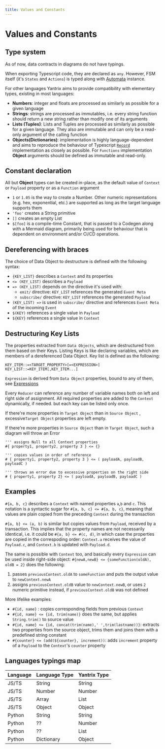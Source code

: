 ```yaml
---
title: Values and Constants
---
```


# Values and Constants

## Type system

As of now, data contracts in diagrams do not have typings.

When exporting Typescript code, they are declared as `any`. However, FSM itself (it's `States` and `Actions`) is typed
along with [Automata](../API-reference/automata/) instance.

For other languages Yantrix aims to provide compatibility with elementary types, existing in most languages:

- **Numbers**: integer and floats are processed as similarly as possible for a given language
- **Strings**: strings are processed as immutables, i.e. every string function should return a new string rather than
  modify one of its arguments
- **Lists (Tuples)**: Lists and Tuples are processed as similarly as possible for a given language. They also are
  immutable and can only be a read-only argument of the calling function
- **Objects(Dictionaries)**: implementation is highly language-dependent and aims to reproduce the behaviour of
  Typescript [`Record`](../API-reference/automata/interfaces/IAutomata.html) implementation as closely as possible.
  For `Functions` implementation **Object** arguments should be defined as immutable and read-only.

## Constant declaration

All but **Object** types can be created in-place, as the default value of `Context` or `Payload` property or as a `Function` argument

- `1` or `1.05` is the way to create a Number. Other numeric representations (e.g. hex, exponential, etc.) are supported
  as long as the target language supports them
- `'foo'` creates a String primitive
- `[]` creates an empty List
- `$[foo]` is a compile-time Constant, that is passed to a Codegen along with a Mermaid diagram, primarily being used
  for behaviour that is dependent on environment and/or CI/CD operations.

## Dereferencing with braces

The choice of Data Object to destructure is defined with the following syntax:

- `{KEY_LIST}` describes a `Context` and its properties
- `<= (KEY_LIST)` describes a `Payload`
- `=> (KEY_LIST)`  depends on the directive it's used with:
  - `emit/` directive: `KEY_LIST` references the generated `Event Meta`
  - `subscribe/` directive: `KEY_LIST` references the generated `Payload`
- `(KEY_LIST) =>` is used in `subscribe/` directive and references `Event Meta` of the incoming `Event`
- `$(KEY)` references a single value in `Payload`
- `${KEY}` references a single value in `Context`

## Destructuring Key Lists

The properties extracted from `Data Objects`, which are destructured from them based on their Keys. Listing Keys is like declaring variables, which are members of a dereferenced Data Object.
Key list is defined as the following:

```
KEY_ITEM::=<TARGET_PROPERTY>[=<EXPRESSION>]
KEY_LIST::=KEY_ITEM[,KEY_ITEM...]
```

`Expression` is derived from `Data Object` properties, bound to any of them, see [Expressions](130_expressions.html)

Every `Reducer` can reference any number of variable names both on left and right side of assignment. All required properties are added to the `Context` dynamically, if needed. but each key can be listed only once.

If there're more properties in `Target Object` than in `Source Object` , excessive`Target Object` properties are left
empty.

If there're more properties in `Source Object` than in `Target Object`, such a diagram will throw an Error

```
''' assigns Null to all Context properties
#{ property1, property2, property 3 } <= {} 

''' copies values in order of reference
# { property1, property2, property 3 } <= ( payloadA, payloadB, payloadC )

''' throws an error due to excessive properties on the right side
# { property1, property 2} <= ( payloadA, payloadB, payloadC )
```

## Examples

`#{a, b, c}` describes a `Context` with named properties `a`,`b` and `c`. This notation is a syntactic sugar
for `#{a, b, c} <= #{a, b, c}`, meaning that values are plain copied from the preceding `Context` during the transaction

`#{a, b} <= (a, b)` is similar but copies values from `Payload`, received by a transaction. This implies that the
property names are not necessarily identical, i.e. it could be `#{a, b} <= #(c, d)`, in which case the properties are
copied in the correspoding order: `Context.a` receives the value of `Payload.c`, and `Context.b` is updated
with `Payload.d`.

The same is possible with `Context` too, and basically every `Expression` can be used inside right-side
object: `#{newA,newB} <= {someFunction(oldA), oldB = 2}` does the following:

1. passes `previousContext.oldA` to `someFunction` and puts the output value to `newContext.newA`
2. assigns `previousContext.oldB` value to `newContext.newB`, or uses `2` numeric primitive instead,
   if `previousContext.oldB` was not defined

More lifelike examples:

- `#{id, name}` : copies corresponding fields from previous `Context`
- `#{id, name} <= {id, trim(name)}` does the same, but applies `String.trim()` to source value
- `#{id, name} <= {id, concat(trim(name),' ',trim(lastname))}`: extracts two properties from the source object, trims them and joins them with a predefined string constant
- `#{counter} <= (add(${counter}, increment))`: adds `increment` property of a `Payload` to the `Context`'s `counter` property 

## Languages typings map

| Language | Language Type | Yantrix Type |
|----------|---------------|--------------|
| JS/TS    | String        | String       |
| JS/TS    | Number        | Number       |
| JS/TS    | Array         | List         |
| JS/TS    | Object        | Object       |
| Python   | String        | String       |
| Python   | ??            | Number       |
| Python   | ??            | List         |
| Python   | Dictionary    | Object       |